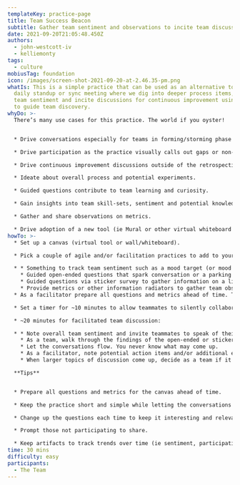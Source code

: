 ```yaml
---
templateKey: practice-page
title: Team Success Beacon
subtitle: Gather team sentiment and observations to incite team discussions
date: 2021-09-20T21:05:48.450Z
authors:
  - john-westcott-iv
  - kelliemonty
tags:
  - culture
mobiusTag: foundation
icon: /images/screen-shot-2021-09-20-at-2.46.35-pm.png
whatIs: This is a simple practice that can be used as an alternative to the
  daily standup or sync meeting where we dig into deeper process items, gather
  team sentiment and incite discussions for continuous improvement using prompts
  to guide team discovery.
whyDo: >-
  There’s many use cases for this practice. The world if you oyster!


  * Drive conversations especially for teams in forming/storming phase or new to agile.

  * Drive participation as the practice visually calls out gaps or non-participation.

  * Drive continuous improvement discussions outside of the retrospective cadence.

  * Ideate about overall process and potential experiments.

  * Guided questions contribute to team learning and curiosity.

  * Gain insights into team skill-sets, sentiment and potential knowledge gaps.

  * Gather and share observations on metrics.

  * Drive adoption of a new tool (ie Mural or other virtual whiteboard tool).
howTo: >-
  * Set up a canvas (virtual tool or wall/whiteboard).

  * Pick a couple of agile and/or facilitation practices to add to your canvas. Some examples include:

  * * Something to track team sentiment such as a mood target (or mood marbles).
    * Guided open-ended questions that spark conversation or a parking lot for open topics.
    * Guided questions via sticker survey to gather information on a likert scale.
    * Provide metrics or other information radiators to gather team observations.
  * As a facilitator prepare all questions and metrics ahead of time. Think about areas of continuous improvement opportunities and use prompts to guide team discovery.

  * Set a timer for ~10 minutes to allow teammates to silently collaborate.

  * ~20 minutes for facilitated team discussion:

  * * Note overall team sentiment and invite teammates to speak of their personal sentiment.
    * As a team, walk through the findings of the open-ended or sticker survey questions.
    * Let the conversations flow. You never know what may come up.
    * As a facilitator, note potential action items and/or additional experiments to try.
    * When larger topics of discussion come up, decide as a team if it should be moved to a team parking lot to discuss at a further date.

  **Tips**


  * Prepare all questions and metrics for the canvas ahead of time.

  * Keep the practice short and simple while letting the conversations flow organically.

  * Change up the questions each time to keep it interesting and relevant to improvement and uncovering new things.

  * Prompt those not participating to share.

  * Keep artifacts to track trends over time (ie sentiment, participation, metrics).
time: 30 mins
difficulty: easy
participants:
  - The Team
---
```

